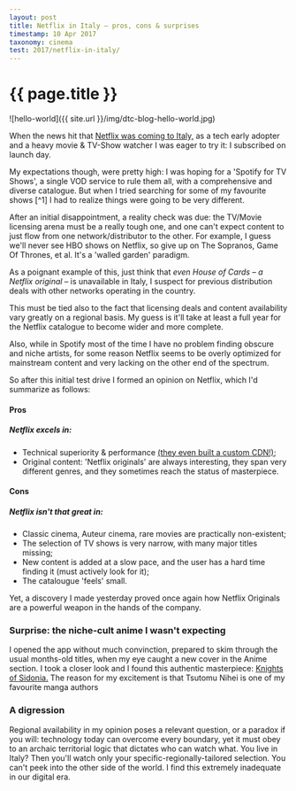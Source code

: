 ```yaml
---
layout: post
title: Netflix in Italy – pros, cons & surprises
timestamp: 10 Apr 2017
taxonomy: cinema
test: 2017/netflix-in-italy/
---
```


# {{ page.title }}

![hello-world]({{ site.url }}/img/dtc-blog-hello-world.jpg)

When the news hit that [Netflix was coming to Italy,]() as a tech early adopter and a heavy movie & TV-Show watcher I was eager to try it: I subscribed on launch day.

My expectations though, were pretty high: I was hoping for a 'Spotify for TV Shows', a single VOD service to rule them all, with a comprehensive and diverse catalogue. But when I tried searching for some of my favourite shows [^1] I had to realize things were going to be very different.

After an initial disappointment, a reality check was due: the TV/Movie licensing arena must be a really tough one, and one can't expect content to just flow from one network/distributor to the other. For example, I guess we'll never see HBO shows on Netflix, so give up on The Sopranos, Game Of Thrones, et al. It's a 'walled garden' paradigm.

As a poignant example of this, just think that *even House of Cards – a Netflix original –* is unavailable in Italy, I suspect for previous distribution deals with other networks operating in the country.

This must be tied also to the fact that licensing deals and content availability vary greatly on a regional basis. My guess is it'll take at least a full year for the Netflix catalogue to become wider and more complete.

Also, while in Spotify most of the time I have no problem finding obscure and niche artists, for some reason Netflix seems to be overly optimized for mainstream content and very lacking on the other end of the spectrum.

So after this initial test drive I formed an opinion on Netflix, which I'd summarize as follows:

#### Pros
##### Netflix excels in:

* Technical superiority & performance [(they even built a custom CDN!);]()
* Original content: 'Netflix originals' are always interesting, they span very different genres, and they sometimes reach the status of masterpiece.

#### Cons
##### Netflix isn't that great in:

* Classic cinema, Auteur cinema, rare movies are practically non-existent;
* The selection of TV shows is very narrow, with many major titles missing;
* New content is added at a slow pace, and the user has a hard time finding it (must actively look for it);
* The catalougue 'feels' small.

Yet, a discovery I made yesterday proved once again how Netflix Originals are a powerful weapon in the hands of the company.


### Surprise: the niche-cult anime I wasn't expecting
I opened the app without much convinction, prepared to skim through the usual months-old titles, when my eye caught a new cover in the Anime section. I took a closer look and I found this authentic masterpiece: [Knights of Sidonia.](http://) The reason for my excitement is that Tsutomu Nihei is one of my favourite manga authors

### A digression
Regional availability in my opinion poses a relevant question, or a paradox if you will: technology today can overcome every boundary, yet it must obey to an archaic territorial logic that dictates who can watch what. You live in Italy? Then you'll watch only your specific-regionally-tailored selection. You can't peek into the other side of the world. I find this extremely inadequate in our digital era.

<!--
However, since the first few hours into the service it was clear to me that I'd find only a small portion of what I was looking for. 
So at this point the service is undoubtedly good for watching popular content, but in my opinion it falls short on several areas:
-->